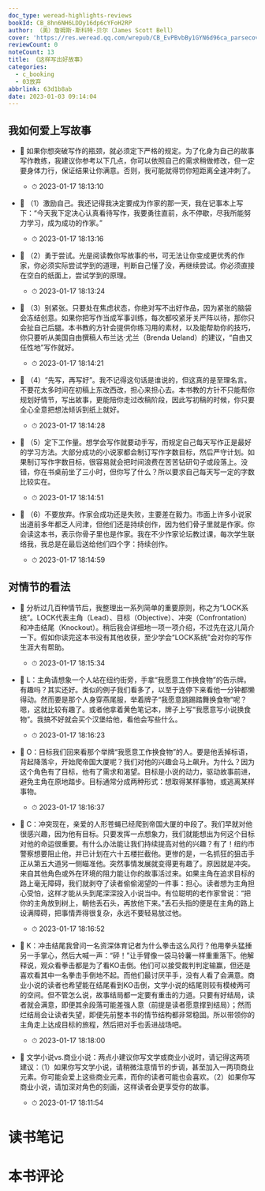 ```yaml
---
doc_type: weread-highlights-reviews
bookId: CB_8hn6NH6LDDy16dp6cYFoH2RP
author: （美）詹姆斯·斯科特·贝尔（James Scott Bell）
cover: 'https://res.weread.qq.com/wrepub/CB_EvPBvbBy1GYN6d96ca_parsecover'
reviewCount: 0
noteCount: 13
title: 《这样写出好故事》
categories:
  - c_booking
  - 03放弃
abbrlink: 63d1b8ab
date: 2023-01-03 09:14:04
---
```



## 我如何爱上写故事


- 📌 如果你想突破写作的瓶颈，就必须定下严格的规定。为了化身为自己的故事写作教练，我建议你参考以下几点，你可以依照自己的需求稍做修改，但一定要身体力行，保证结果让你满意。否则，我可能就得罚你短距离全速冲刺了。 
    - ⏱ 2023-01-17 18:13:10 

- 📌 （1）激励自己。我还记得我决定要成为作家的那一天，我在记事本上写下：“今天我下定决心认真看待写作，我要勇往直前，永不停歇，尽我所能努力学习，成为成功的作家。” 
    - ⏱ 2023-01-17 18:13:16 

- 📌 （2）勇于尝试。光是阅读教你写故事的书，可无法让你变成更优秀的作家，你必须实际尝试学到的道理，判断自己懂了没，再继续尝试。你必须直接在空白的纸面上，尝试学到的原理。 
    - ⏱ 2023-01-17 18:13:24 

- 📌 （3）别紧张。只要处在焦虑状态，你绝对写不出好作品，因为紧张的脑袋会冻结创意。如果你把写作当成军事训练，每次都咬紧牙关严阵以待，那你只会扯自己后腿。本书教的方针会提供你练习用的素材，以及能帮助你的技巧，你只要听从美国自由撰稿人布兰达·尤兰（Brenda Ueland）的建议，“自由又任性地”写作就好。 
    - ⏱ 2023-01-17 18:14:21 

- 📌 （4）“先写，再写好”。我不记得这句话是谁说的，但这真的是至理名言。不要花太多时间在初稿上东改西改，担心来担心去。本书教的方针不只能帮你规划好情节，写出故事，更能陪你走过改稿阶段，因此写初稿的时候，你只要全心全意把想法倾诉到纸上就好。 
    - ⏱ 2023-01-17 18:14:28 

- 📌 （5）定下工作量。想学会写作就要动手写，而规定自己每天写作正是最好的学习方法。大部分成功的小说家都会制订写作字数目标，然后严守计划。如果制订写作字数目标，很容易就会把时间浪费在苦苦钻研句子或段落上。没错，你在书桌前坐了三小时，但你写了什么？所以要求自己每天写一定的字数比较实在。 
    - ⏱ 2023-01-17 18:14:51 

- 📌 （6）不要放弃。作家会成功还是失败，主要差在毅力。市面上许多小说家出道前多年都乏人问津，但他们还是持续创作，因为他们骨子里就是作家。你会读这本书，表示你骨子里也是作家。我在不少作家论坛教过课，每次学生联络我，我总是在最后送给他们四个字：持续创作。 
    - ⏱ 2023-01-17 18:14:59 
## 对情节的看法


- 📌 分析过几百种情节后，我整理出一系列简单的重要原则，称之为“LOCK系统”。LOCK代表主角（Lead）、目标（Objective）、冲突（Confrontation）和冲击结尾（Knockout）。稍后我会详细地一项一项介绍，不过先在这儿简介一下。假如你读完这本书没有其他收获，至少学会“LOCK系统”会对你的写作生涯大有帮助。 
    - ⏱ 2023-01-17 18:15:34 

- 📌 L：主角请想象一个人站在纽约街旁，手拿“我愿意工作换食物”的告示牌。有趣吗？其实还好。类似的例子我们看多了，以至于连停下来看他一分钟都懒得动。然而要是那个人身穿燕尾服，举着牌子“我愿意跳踢踏舞换食物”呢？嗯，这就比较有趣了。或者他拿着黄色笔记本，牌子上写“我愿意写小说换食物”。我搞不好就会买个汉堡给他，看他会写些什么。 
    - ⏱ 2023-01-17 18:16:23 

- 📌 O：目标我们回来看那个举牌“我愿意工作换食物”的人。要是他丢掉标语，背起降落伞，开始爬帝国大厦呢？我们对他的兴趣会马上飙升。为什么？因为这个角色有了目标，他有了需求和渴望。目标是小说的动力，驱动故事前进，避免主角在原地踏步。目标通常分成两种形式：想取得某样事物，或逃离某样事物。 
    - ⏱ 2023-01-17 18:16:37 

- 📌 C：冲突现在，亲爱的人形苍蝇已经爬到帝国大厦的中段了。我们早就对他很感兴趣，因为他有目标。只要发挥一点想象力，我们就能想出为何这个目标对他的命运很重要。有什么办法能让我们持续提高对他的兴趣？有了！纽约市警察想要阻止他，并已计划在六十五楼拦截他。更惨的是，一名抓狂的狙击手正从第五大道另一侧瞄准他。突然事情发展就变得更有趣了。原因就是冲突。来自其他角色或外在环境的阻力能让你的故事活过来。如果主角在追求目标的路上毫无障碍，我们就剥夺了读者偷偷渴望的一件事：担心。读者想为主角担心受怕，这样才能从头到尾深深投入小说当中。有位聪明的老作家曾说：“把你的主角放到树上，朝他丢石头，再放他下来。”丢石头指的便是在主角的路上设满障碍，把事情弄得很复杂，永远不要轻易放过他。 
    - ⏱ 2023-01-17 18:16:52 

- 📌 K：冲击结尾我曾问一名资深体育记者为什么拳击这么风行？他用拳头猛捶另一手掌心，然后大喊一声：“砰！”让手臂像一袋马铃薯一样重重落下。他解释说，观众看拳击都是为了看KO击倒。他们可以接受裁判判定输赢，但还是喜欢看其中一名拳击手倒地不起。而他们最讨厌平手，没有人看了会满意。商业小说的读者也希望能在结尾看到KO击倒，文学小说的结尾则较有模棱两可的空间。但不管怎么说，故事结局都一定要有重击的力道。只要有好结局，读者就会满意，即便其余段落可能差强人意（前提是读者愿意撑到结局）；然而烂结局会让读者失望，即便先前整本书的情节结构都非常稳固。所以带领你的主角走上达成目标的旅程，然后把对手也丢进战场吧。 
    - ⏱ 2023-01-17 18:18:00 

- 📌 文学小说vs.商业小说：两点小建议你写文学或商业小说时，请记得这两项建议：（1）如果你写文学小说，请稍微注意情节的步调，甚至加入一两项商业元素。你可能会爱上这些商业元素，而你的读者可能也会喜欢。（2）如果你写商业小说，请加深对角色的刻画，这样读者会更享受你的故事。 
    - ⏱ 2023-01-17 18:11:54 

# 读书笔记


# 本书评论
